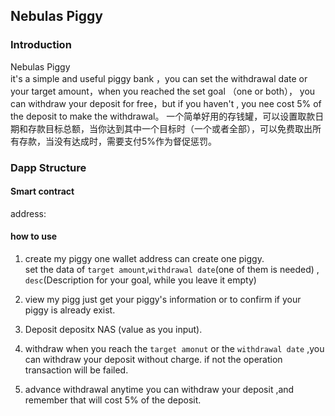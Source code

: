 ## Nebulas Piggy

### Introduction
Nebulas Piggy  
it's a simple and useful piggy bank ，you can set the withdrawal date or your target amount，when you reached the set goal （one or both）， you can withdraw your deposit for free，but if you haven't , you nee cost 5% of the deposit to make the withdrawal。
一个简单好用的存钱罐，可以设置取款日期和存款目标总额，当你达到其中一个目标时（一个或者全部），可以免费取出所有存款，当没有达成时，需要支付5%作为督促惩罚。

### Dapp Structure
#### Smart contract
 address:

#### how to use
 1. create my piggy
  one wallet address can create one piggy.  
  set the data of `target amount`,`withdrawal date`(one of them is needed) ,  `desc`(Description for your goal, while you leave it empty)

2. view my pigg
   just get your piggy's information or to confirm if your piggy is already exist.

3. Deposit
   depositx  NAS (value as you input).

4. withdraw
    when you reach the `target amonut` or  the    `withdrawal date` ,you can withdraw your deposit without charge. if not the operation transaction will be failed.

5. advance withdrawal
   anytime you can withdraw your deposit ,and remember that will cost 5% of the deposit.
